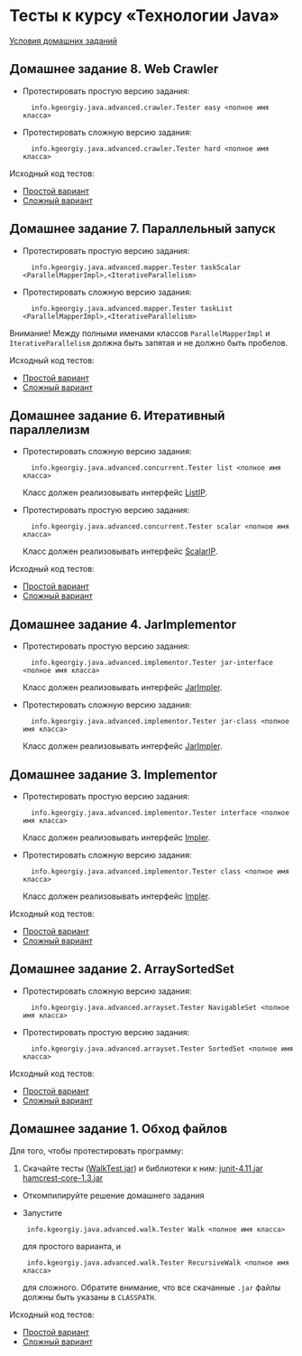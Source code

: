 Тесты к курсу «Технологии Java»
====

[Условия домашних заданий](http://www.kgeorgiy.info/courses/java-advanced/homeworks.html)

Домашнее задание 8. Web Crawler
----
* Протестировать простую версию задания:

        info.kgeorgiy.java.advanced.crawler.Tester easy <полное имя класса>

* Протестировать сложную версию задания:

        info.kgeorgiy.java.advanced.crawler.Tester hard <полное имя класса>

Исходный код тестов:

* [Простой вариант](java/info/kgeorgiy/java/advanced/crawler/CrawlerEasyTest.java)
* [Сложный вариант](java/info/kgeorgiy/java/advanced/crawler/CrawlerHardTest.java)

Домашнее задание 7. Параллельный запуск
----
* Протестировать простую версию задания:

        info.kgeorgiy.java.advanced.mapper.Tester taskScalar <ParallelMapperImpl>,<IterativeParallelism>

* Протестировать сложную версию задания:

        info.kgeorgiy.java.advanced.mapper.Tester taskList <ParallelMapperImpl>,<IterativeParallelism>

Внимание! Между полными именами классов `ParallelMapperImpl` и `IterativeParallelism` должна
быть запятая и не должно быть пробелов.

Исходный код тестов:

* [Простой вариант](java/info/kgeorgiy/java/advanced/concurrent/ScalarTPTest.java)
* [Сложный вариант](java/info/kgeorgiy/java/advanced/concurrent/ListTPTest.java)

Домашнее задание 6. Итеративный параллелизм
----
* Протестировать сложную версию задания:

        info.kgeorgiy.java.advanced.concurrent.Tester list <полное имя класса>

  Класс должен реализовывать интерфейс
  [ListIP](java/info/kgeorgiy/java/advanced/concurrent/ListIP.java).
* Протестировать простую версию задания:

        info.kgeorgiy.java.advanced.concurrent.Tester scalar <полное имя класса>

  Класс должен реализовывать интерфейс
  [ScalarIP](java/info/kgeorgiy/java/advanced/concurrent/ScalarIP.java).

Исходный код тестов:

* [Простой вариант](java/info/kgeorgiy/java/advanced/concurrent/ScalarIPTest.java)
* [Сложный вариант](java/info/kgeorgiy/java/advanced/concurrent/ListIPTest.java)


Домашнее задание 4. JarImplementor
----
* Протестировать простую версию задания:

        info.kgeorgiy.java.advanced.implementor.Tester jar-interface <полное имя класса>

  Класс должен реализовывать интерфейс
  [JarImpler](java/info/kgeorgiy/java/advanced/implementor/JarImpler.java).

* Протестировать сложную версию задания:

        info.kgeorgiy.java.advanced.implementor.Tester jar-class <полное имя класса>

  Класс должен реализовывать интерфейс
  [JarImpler](java/info/kgeorgiy/java/advanced/implementor/JarImpler.java).

Домашнее задание 3. Implementor
----
* Протестировать простую версию задания:

        info.kgeorgiy.java.advanced.implementor.Tester interface <полное имя класса>

  Класс должен реализовывать интерфейс
  [Impler](java/info/kgeorgiy/java/advanced/implementor/Impler.java).

* Протестировать сложную версию задания:

        info.kgeorgiy.java.advanced.implementor.Tester class <полное имя класса>

  Класс должен реализовывать интерфейс
  [Impler](java/info/kgeorgiy/java/advanced/implementor/Impler.java).

Исходный код тестов:

* [Простой вариант](java/info/kgeorgiy/java/advanced/implementor/InterfaceImplementorTest.java)
* [Сложный вариант](java/info/kgeorgiy/java/advanced/implementor/ClassImplementorTest.java)

Домашнее задание 2. ArraySortedSet
----
* Протестировать сложную версию задания:

        info.kgeorgiy.java.advanced.arrayset.Tester NavigableSet <полное имя класса>

* Протестировать простую версию задания:

        info.kgeorgiy.java.advanced.arrayset.Tester SortedSet <полное имя класса>

Исходный код тестов:

* [Простой вариант](java/info/kgeorgiy/java/advanced/arrayset/SortedSetTest.java)
* [Сложный вариант](java/info/kgeorgiy/java/advanced/arrayset/NavigableSetTest.java)

Домашнее задание 1. Обход файлов
----
Для того, чтобы протестировать программу:

 1. Скачайте тесты ([WalkTest.jar](artifacts/WalkTest.jar)) и библиотеки к ним:
    [junit-4.11.jar](lib/junit-4.11.jar) [hamcrest-core-1.3.jar](lib/hamcrest-core-1.3.jar)
 * Откомпилируйте решение домашнего задания
 * Запустите

        info.kgeorgiy.java.advanced.walk.Tester Walk <полное имя класса>

   для простого варианта, и

        info.kgeorgiy.java.advanced.walk.Tester RecursiveWalk <полное имя класса>

   для сложного. Обратите внимание, что все скачанные `.jar` файлы должны
   быть указаны в `CLASSPATH`.

Исходный код тестов:

* [Простой вариант](java/info/kgeorgiy/java/advanced/walk/WalkTest.java)
* [Сложный вариант](java/info/kgeorgiy/java/advanced/walk/RecursiveWalkTest.java)
